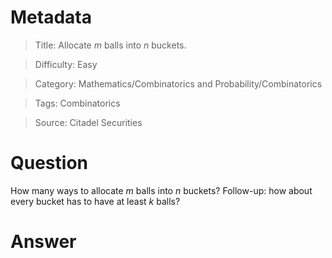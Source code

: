 # Metadata
> Title: Allocate $m$ balls into $n$ buckets.

> Difficulty: Easy

> Category: Mathematics/Combinatorics and Probability/Combinatorics

> Tags: Combinatorics

> Source: Citadel Securities

# Question
How many ways to allocate $m$ balls into $n$ buckets? Follow-up: how about every bucket has to have at least $k$ balls?

# Answer
